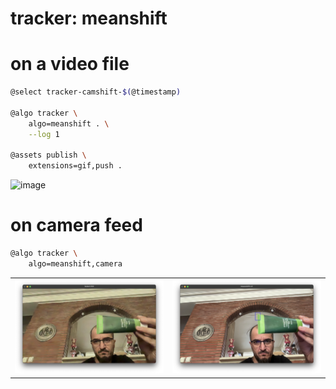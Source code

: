 # tracker: meanshift

# on a video file

```bash
@select tracker-camshift-$(@timestamp)

@algo tracker \
    algo=meanshift . \
    --log 1

@assets publish \
    extensions=gif,push .
```


![image](https://github.com/kamangir/assets/blob/main/tracker-camshift-2025-07-16-09-53-51-ga66os/tracker.gif?raw=true)

# on camera feed

```bash
@algo tracker \
    algo=meanshift,camera
```

| | |
|-|-|
| ![image](https://github.com/kamangir/assets/blob/main/tracker/meanshift-roi.png?raw=true) | ![image](https://github.com/kamangir/assets/blob/main/tracker/meanshift-tracker.png?raw=true) |
